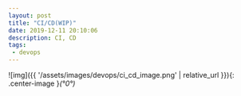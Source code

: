 ```yaml
---
layout: post
title: "CI/CD(WIP)"
date: 2019-12-11 20:10:06
description: CI, CD 
tags:
 - devops
---
```

![img]({{ '/assets/images/devops/ci_cd_image.png' | relative_url }}){: .center-image }*(°0°)*
